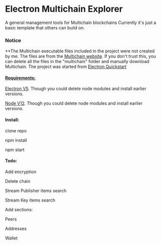    <h1>Electron Multichain Explorer</h1>
A general management tools for Multichain blockchains
Currently it's just a basic template that others can build on. 

<h3>Notice</h3>

<p>
        **The Multichain executable files included in the project were not created by me.
        The files are from the <a href="https://www.multichain.com/download-install/" target="blank">Multichain website</a>.
        If you don't trust this, you can delete all the files in the "multichain" folder and manually download
        Multichain.
        The project was started from <a href="https://github.com/electron/electron-quick-start" target="blank">Electron Quickstart
</p>

<h4>
    Requirements:
</h4>

<a href="https://electronjs.org/docs" target="blank">Electron V5</a>. Though you could delete node modules and install earlier versions.

<a href="https://nodejs.org/en/" target="blank">Node V12</a>. Though you could delete node modules and install earlier versions.


<h4>Install: </h4>

clone repo

npm install

npm start



<h4>Todo: </h4>

Add encryption 

Delete chain

Stream Publisher items search

Stream Key items search

Add sections:

  Peers
  
  Addresses
  
  Wallet
  
